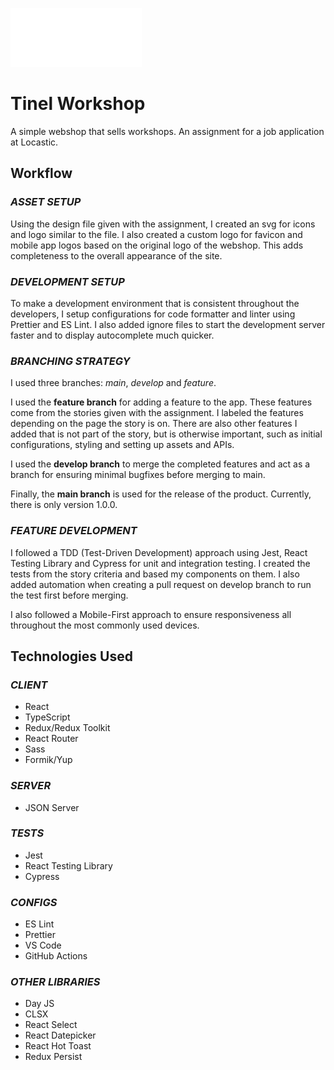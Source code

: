 ![Tinel Workshop Logo](https://github.com/larrybarriosjr/tinel/blob/develop/src/assets/logo.svg)

# **Tinel Workshop**

A simple webshop that sells workshops. An assignment for a job application at Locastic.

## **Workflow**

### _ASSET SETUP_

Using the design file given with the assignment, I created an svg for icons and logo similar to the file. I
also created a custom logo for favicon and mobile app logos based on the original logo of the webshop. This
adds completeness to the overall appearance of the site.

### _DEVELOPMENT SETUP_

To make a development environment that is consistent throughout the developers, I setup configurations for
code formatter and linter using Prettier and ES Lint. I also added ignore files to start the development
server faster and to display autocomplete much quicker.

### _BRANCHING STRATEGY_

I used three branches: _main_, _develop_ and _feature_.

I used the **feature branch** for adding a feature to the app. These features come from the stories given
with the assignment. I labeled the features depending on the page the story is on. There are also other
features I added that is not part of the story, but is otherwise important, such as initial configurations,
styling and setting up assets and APIs.

I used the **develop branch** to merge the completed features and act as a branch for ensuring minimal
bugfixes before merging to main.

Finally, the **main branch** is used for the release of the product. Currently, there is only version 1.0.0.

### _FEATURE DEVELOPMENT_

I followed a TDD (Test-Driven Development) approach using Jest, React Testing Library and Cypress for unit
and integration testing. I created the tests from the story criteria and based my components on them. I also
added automation when creating a pull request on develop branch to run the test first before merging.

I also followed a Mobile-First approach to ensure responsiveness all throughout the most commonly used
devices.

## **Technologies Used**

### _CLIENT_

- React
- TypeScript
- Redux/Redux Toolkit
- React Router
- Sass
- Formik/Yup

### _SERVER_

- JSON Server

### _TESTS_

- Jest
- React Testing Library
- Cypress

### _CONFIGS_

- ES Lint
- Prettier
- VS Code
- GitHub Actions

### _OTHER LIBRARIES_

- Day JS
- CLSX
- React Select
- React Datepicker
- React Hot Toast
- Redux Persist
